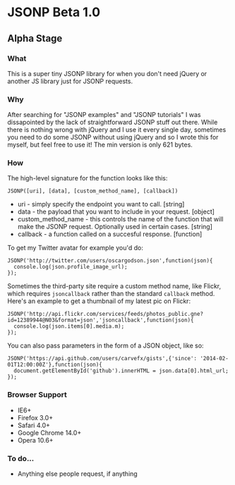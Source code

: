 # JSONP Beta 1.0
## Alpha Stage

### What 
This is a super tiny JSONP library for when you don't need jQuery or another JS library just for JSONP requests.

### Why
After searching for "JSONP examples" and "JSONP tutorials" I was dissapointed by the lack of straightforward JSONP stuff out there. While there is nothing wrong with jQuery and I use it every single day, sometimes you need to do some JSONP without using jQuery and so I wrote this for myself, but feel free to use it! The min version is only 621 bytes.

### How

The high-level signature for the function looks like this:

    JSONP([uri], [data], [custom_method_name], [callback])

* uri - simply specify the endpoint you want to call. [string]
* data - the payload that you want to include in your request. [object]
* custom_method_name - this controls the name of the function that will make the JSONP request. Optionally used in certain cases. [string]
* callback - a function called on a succesful response. [function]


To get my Twitter avatar for example you'd do:

    JSONP('http://twitter.com/users/oscargodson.json',function(json){
      console.log(json.profile_image_url);
    });

Sometimes the third-party site require a custom method name, like Flickr, which requires `jsoncallback` rather than the standard `callback` method. Here's an example to get a thumbnail of my latest pic on Flickr:

    JSONP('http://api.flickr.com/services/feeds/photos_public.gne?id=12389944@N03&format=json','jsoncallback',function(json){
      console.log(json.items[0].media.m);
    });

You can also pass parameters in the form of a JSON object, like so:

    JSONP('https://api.github.com/users/carvefx/gists',{'since': '2014-02-01T12:00:00Z'},function(json){
      document.getElementById('github').innerHTML = json.data[0].html_url;
    });

### Browser Support
* IE6+
* Firefox 3.0+
* Safari 4.0+
* Google Chrome 14.0+
* Opera 10.6+

### To do...

* Anything else people request, if anything
